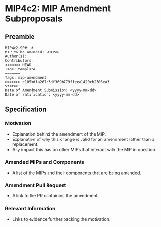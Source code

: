 # MIP4c2: MIP Amendment Subproposals

## Preamble

```
MIP4c2-SP#: #
MIP to be amended: <MIP#>
Author(s):
Contributors:
<<<<<<< HEAD
Tags: template
=======
Tags: mip-amendment
>>>>>>> c105bdfa267b3df369b779ffeea1420cb2706ea3
Status:
Date of Amendment Submission: <yyyy-mm-dd>
Date of ratification: <yyyy-mm-dd>
```
## Specification

### Motivation

- Explanation behind the amendment of the MIP.
- Explanation of why this change is valid for an amendment rather than a replacement.
- Any impact this has on other MIPs that interact with the MIP in question.

### Amended MIPs and Components

- A list of the MIPs and their components that are being amended.

### Amendment Pull Request

- A link to the PR containing the amendment.

### Relevant Information

- Links to evidence further backing the motivation.

